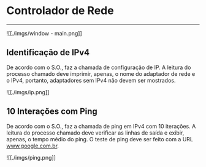 # Controlador de Rede

****

![[./imgs/window - main.png]]

## Identificação de IPv4
De acordo com o S.O., faz a chamada de configuração de IP.
A leitura do processo chamado deve imprimir, apenas, o nome do adaptador de rede e o IPv4, portanto, adaptadores sem IPv4 não devem ser mostrados.

![[./imgs/ip.png]]

## 10 Interações com Ping
De acordo com o S.O., faz a chamada de ping em IPv4 com 10 iterações.
A leitura do processo chamado deve verificar as linhas de saída e exibir, apenas, o tempo médio do ping. O teste de ping deve ser feito com a URL www.google.com.br.


![[./imgs/ping.png]]

